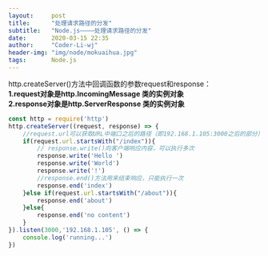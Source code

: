 ```yaml
---
layout:     post
title:      "处理请求路径的分发"
subtitle:   "Node.js————处理请求路径的分发"
date:       2020-03-15 22:35
author:     "Coder-Li-wj"
header-img: "img/node/mokuaihua.jpg"
tags:       Node.js
---  
```


http.createServer()方法中回调函数的参数request和response：  
**1.request对象是http.IncomingMessage 类的实例对象**  
**2.response对象是http.ServerResponse 类的实例对象**  

```js
const http = require('http')
http.createServer((request, response) => {
    //request.url可以获取URL中端口之后的路径（即192.168.1.105:3000之后的部分）
    if(request.url.startsWith("/index")){
        // response.write()向客户端响应内容，可以执行多次
        response.write('Hello ')
        response.write('World')
        response.write('!')
        //response.end()方法用来结束响应，只能执行一次
        response.end('index')
    }else if(request.url.startsWith("/about")){
        response.end('about')
    }else{
        response.end('no content')
    }
}).listen(3000,'192.168.1.105', () => {
    console.log('running...')
})
```